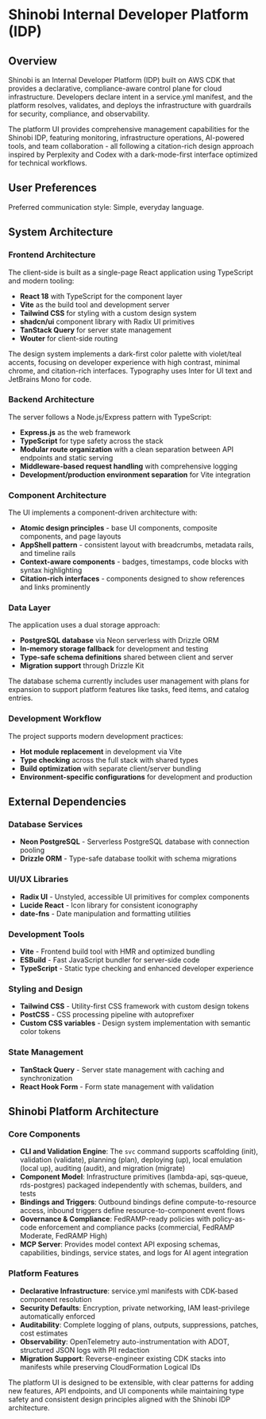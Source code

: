 # Shinobi Internal Developer Platform (IDP)

## Overview

Shinobi is an Internal Developer Platform (IDP) built on AWS CDK that provides a declarative, compliance-aware control plane for cloud infrastructure. Developers declare intent in a service.yml manifest, and the platform resolves, validates, and deploys the infrastructure with guardrails for security, compliance, and observability.

The platform UI provides comprehensive management capabilities for the Shinobi IDP, featuring monitoring, infrastructure operations, AI-powered tools, and team collaboration - all following a citation-rich design approach inspired by Perplexity and Codex with a dark-mode-first interface optimized for technical workflows.

## User Preferences

Preferred communication style: Simple, everyday language.

## System Architecture

### Frontend Architecture

The client-side is built as a single-page React application using TypeScript and modern tooling:

- **React 18** with TypeScript for the component layer
- **Vite** as the build tool and development server
- **Tailwind CSS** for styling with a custom design system
- **shadcn/ui** component library with Radix UI primitives
- **TanStack Query** for server state management
- **Wouter** for client-side routing

The design system implements a dark-first color palette with violet/teal accents, focusing on developer experience with high contrast, minimal chrome, and citation-rich interfaces. Typography uses Inter for UI text and JetBrains Mono for code.

### Backend Architecture

The server follows a Node.js/Express pattern with TypeScript:

- **Express.js** as the web framework
- **TypeScript** for type safety across the stack
- **Modular route organization** with a clean separation between API endpoints and static serving
- **Middleware-based request handling** with comprehensive logging
- **Development/production environment separation** for Vite integration

### Component Architecture

The UI implements a component-driven architecture with:

- **Atomic design principles** - base UI components, composite components, and page layouts
- **AppShell pattern** - consistent layout with breadcrumbs, metadata rails, and timeline rails
- **Context-aware components** - badges, timestamps, code blocks with syntax highlighting
- **Citation-rich interfaces** - components designed to show references and links prominently

### Data Layer

The application uses a dual storage approach:

- **PostgreSQL database** via Neon serverless with Drizzle ORM
- **In-memory storage fallback** for development and testing
- **Type-safe schema definitions** shared between client and server
- **Migration support** through Drizzle Kit

The database schema currently includes user management with plans for expansion to support platform features like tasks, feed items, and catalog entries.

### Development Workflow

The project supports modern development practices:

- **Hot module replacement** in development via Vite
- **Type checking** across the full stack with shared types
- **Build optimization** with separate client/server bundling
- **Environment-specific configurations** for development and production

## External Dependencies

### Database Services
- **Neon PostgreSQL** - Serverless PostgreSQL database with connection pooling
- **Drizzle ORM** - Type-safe database toolkit with schema migrations

### UI/UX Libraries
- **Radix UI** - Unstyled, accessible UI primitives for complex components
- **Lucide React** - Icon library for consistent iconography
- **date-fns** - Date manipulation and formatting utilities

### Development Tools
- **Vite** - Frontend build tool with HMR and optimized bundling
- **ESBuild** - Fast JavaScript bundler for server-side code
- **TypeScript** - Static type checking and enhanced developer experience

### Styling and Design
- **Tailwind CSS** - Utility-first CSS framework with custom design tokens
- **PostCSS** - CSS processing pipeline with autoprefixer
- **Custom CSS variables** - Design system implementation with semantic color tokens

### State Management
- **TanStack Query** - Server state management with caching and synchronization
- **React Hook Form** - Form state management with validation

## Shinobi Platform Architecture

### Core Components
- **CLI and Validation Engine**: The `svc` command supports scaffolding (init), validation (validate), planning (plan), deploying (up), local emulation (local up), auditing (audit), and migration (migrate)
- **Component Model**: Infrastructure primitives (lambda-api, sqs-queue, rds-postgres) packaged independently with schemas, builders, and tests
- **Bindings and Triggers**: Outbound bindings define compute-to-resource access, inbound triggers define resource-to-component event flows
- **Governance & Compliance**: FedRAMP-ready policies with policy-as-code enforcement and compliance packs (commercial, FedRAMP Moderate, FedRAMP High)
- **MCP Server**: Provides model context API exposing schemas, capabilities, bindings, service states, and logs for AI agent integration

### Platform Features
- **Declarative Infrastructure**: service.yml manifests with CDK-based component resolution
- **Security Defaults**: Encryption, private networking, IAM least-privilege automatically enforced
- **Auditability**: Complete logging of plans, outputs, suppressions, patches, cost estimates
- **Observability**: OpenTelemetry auto-instrumentation with ADOT, structured JSON logs with PII redaction
- **Migration Support**: Reverse-engineer existing CDK stacks into manifests while preserving CloudFormation Logical IDs

The platform UI is designed to be extensible, with clear patterns for adding new features, API endpoints, and UI components while maintaining type safety and consistent design principles aligned with the Shinobi IDP architecture.